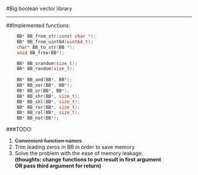 #Big boolean vector library
___

##Implemented functions:
```c
    BB* BB_from_str(const char *);
    BB* BB_from_uint64(uint64_t);
    char* BB_to_str(BB *);
    void BB_free(BB*);

    BB* BB_srandom(size_t);
    BB* BB_random(size_t);
    
    BB* BB_and(BB*, BB*);
    BB* BB_xor(BB*, BB*);
    BB* BB_or(BB*, BB*);
    BB* BB_shr(BB*, size_t);
    BB* BB_shl(BB*, size_t);
    BB* BB_ror(BB*, size_t);
    BB* BB_rol(BB*, size_t);
    BB* BB_not(BB*);
```

###TODO:
1) <s>Convenient function names</s>
2) Trim leading zeros in BB in order to save memory
3) Solve the problem with the ease of memory leakage. <br> 
**(thoughts: change functions to put result in first argument <br> 
OR pass third argument for return)**